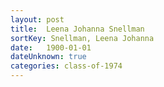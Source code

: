 ```yaml
---
layout: post
title:  Leena Johanna Snellman
sortKey: Snellman, Leena Johanna
date:   1900-01-01
dateUnknown: true
categories: class-of-1974
---
```


